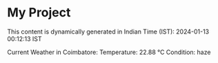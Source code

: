 # My Project

This content is dynamically generated in Indian Time (IST): 2024-01-13 00:12:13 IST


Current Weather in Coimbatore:
Temperature: 22.88 °C
Condition: haze
